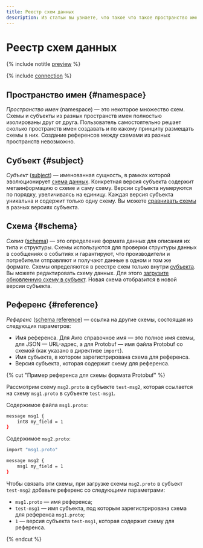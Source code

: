 ```yaml
---
title: Реестр схем данных
description: Из статьи вы узнаете, что такое что такое пространство имен, субъект, схема и референс.
---
```


# Реестр схем данных

{% include notitle [preview](../../_includes/note-preview.md) %}

{% include [connection](../../_includes/metadata-hub/schema-registry-definition.md) %}

## Пространство имен {#namespace}

_Пространство имен_ (namespace) — это некоторое множество схем. Схемы и субъекты из разных пространств имен полностью изолированы друг от друга. Пользователь самостоятельно решает сколько пространств имен создавать и по какому принципу размещать схемы в них. Создание референсов между схемами из разных пространств невозможно.

## Субъект {#subject}

_Субъект_ ([subject](https://docs.confluent.io/platform/current/schema-registry/develop/api.html#subjects)) — именованная сущность, в рамках которой эволюционирует [схема данных](#schema).
Конкретная версия субъекта содержит метаинформацию о схеме и саму схему. Версии субъекта нумеруются по порядку, увеличиваясь на единицу. Каждая версия субъекта уникальна и содержит только одну схему. Вы можете [сравнивать схемы](../operations/compare-schemas) в разных версиях субъекта.

## Схема {#schema}

_Схема_ ([schema](https://docs.confluent.io/platform/current/schema-registry/develop/api.html#schemas)) — это определение формата данных для описания их типа и структуры.
Схемы используются для проверки структуры данных в сообщениях о событиях и гарантируют, что производители и потребители отправляют и получают данные в одном и том же формате. Схемы определяются в реестре схем только внутри [субъекта](#subject).
Вы можете редактировать схему данных. Для этого [загрузите обновленную схему в субъект](../operations/add-schema.md). Новая схема отобразится в новой версии субъекта.

## Референс {#reference}

_Референс_ ([schema reference](https://docs.confluent.io/platform/current/schema-registry/fundamentals/serdes-develop/index.html#referenced-schemas)) — ссылка на другие схемы, состоящая из следующих параметров:

* Имя референса. Для Avro справочное имя — это полное имя схемы, для JSON — URL-адрес, а для Protobuf — имя файла Protobuf со схемой (как указано в директиве `import`).
* Имя субъекта, в котором зарегистрирована схема для референса.
* Версия субъекта, которая содержит схему для референса.

{% cut "Пример референса для схемы формата Protobuf" %}

Рассмотрим схему `msg2.proto` в субъекте `test-msg2`, которая ссылается на схему `msg1.proto` в субъекте `test-msg1`.

Содержимое файла `msg1.proto`:

```bash
message msg1 {
    int8 my_field = 1
}
```

Содержимое `msg2.proto`:

```bash
import "msg1.proto"

message msg2 {
    msg1 my_field = 1
}
```

Чтобы связать эти схемы, при загрузке схемы `msg2.proto` в субъект `test-msg2` добавьте референс со следующими параметрами:
* `msg1.proto` — имя референса;
* `test-msg1` — имя субъекта, под которым зарегистрирована схема для референса `msg1.proto`;
* `1` — версия субъекта `test-msg1`, которая содержит схему для референса.

{% endcut %}
